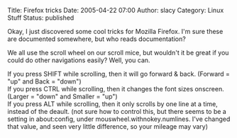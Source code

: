 Title: Firefox tricks
Date: 2005-04-22 07:00
Author: slacy
Category: Linux Stuff
Status: published

Okay, I just discovered some cool tricks for Mozilla Firefox. I'm sure
these are documented somewhere, but who reads documentation?

We all use the scroll wheel on our scroll mice, but wouldn't it be great
if you could do other navigations easily? Well, you can.

If you press SHIFT while scrolling, then it will go forward & back.
(Forward = "up" and Back = "down")  
If you press CTRL while scrolling, then it changes the font sizes
onscreen. (Larger = "down" and Smaller = "up")  
If you press ALT while scrolling, then it only scrolls by one line at a
time, instead of the deault. (not sure how to control this, but there
seems to be a setting in about:config, under
mouswheel.withnokey.numlines. I've changed that value, and seen very
little difference, so your mileage may vary)  
  
  

